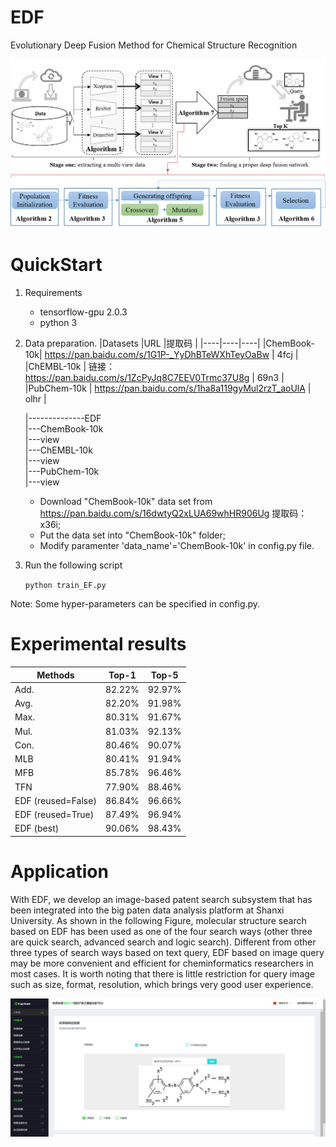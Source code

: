 # EDF
Evolutionary Deep Fusion Method for Chemical Structure Recognition

![The overall framework of EDF](images/model.png)


# QuickStart
1. Requirements
   - tensorflow-gpu  2.0.3
   - python 3
2. Data preparation.
   |Datasets  |URL |提取码 |
   |----|----|----|
   |ChemBook-10k| https://pan.baidu.com/s/1G1P-_YyDhBTeWXhTeyOaBw  | 4fcj  |
   |ChEMBL-10k  | 链接：https://pan.baidu.com/s/1ZcPyJq8C7EEV0Trmc37U8g | 69n3 |
   |PubChem-10k | https://pan.baidu.com/s/1ha8a119gyMul2rzT_aoUlA  | olhr |
   
   |--------------EDF<br/>
      |---ChemBook-10k<br/>
         |---view<br/>
      |---ChEMBL-10k<br/>
         |---view<br/>
      |---PubChem-10k<br/>
         |---view<br/>
   
   
   - Download "ChemBook-10k" data set from https://pan.baidu.com/s/16dwtyQ2xLUA69whHR906Ug 提取码：x36i;
   - Put the data set into "ChemBook-10k" folder;
   - Modify paramenter 'data_name'='ChemBook-10k' in config.py file.
3. Run the following script

    ```python train_EF.py```

Note: Some hyper-parameters can be specified in config.py.


# Experimental results

|Methods  |Top-1 |Top-5 |
|----|----|----|
|Add.| 82.22%| 92.97%|
|Avg.| 82.20%| 91.98%|
|Max.| 80.31%| 91.67%|
|Mul.| 81.03%| 92.13%|
|Con.| 80.46%| 90.07%|
|MLB | 80.41%| 91.94%|
|MFB | 85.78%| 96.46%|
|TFN | 77.90%| 88.46%|
|EDF (reused=False) | 86.84%| 96.66%|
|EDF (reused=True) | 87.49%| 96.94%|
|EDF (best) | 90.06%| 98.43%|


# Application

With EDF, we develop an image-based patent search subsystem
that has been integrated into the big paten data analysis platform at Shanxi University.
As shown in the following Figure, molecular structure search based on EDF
has been used as one of the four search ways
(other three are quick search, advanced search and logic search).
Different from other three types of search ways based on text query,
EDF based on image query may be more convenient and
efficient for cheminformatics researchers in most cases.
It is worth noting that there is little restriction for query image
such as size, format, resolution,
which brings very good user experience.

![The interface of image-based patent search](images/patent2.png)
